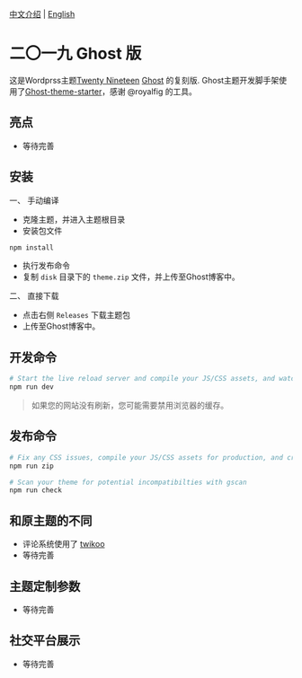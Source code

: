 [中文介绍](https://github.com/rebron1900/twentynineteen-ghost/blob/master/README-ZH.md) | [English](https://github.com/rebron1900/twentynineteen-ghost/blob/master/README.md)


# 二〇一九 Ghost 版

这是Wordprss主题[Twenty Nineteen](https://wordpress.org/themes/twentynineteen/) [Ghost](https://ghost.org) 的复刻版.
Ghost主题开发脚手架使用了[Ghost-theme-starter](https://github.com/royalfig/ghost-theme-starter)，感谢 @royalfig 的工具。

## 亮点

- 等待完善

## 安装

一、 手动编译
- 克隆主题，并进入主题根目录
- 安装包文件

```bash
npm install
```

- 执行发布命令
- 复制 `disk` 目录下的 `theme.zip` 文件，并上传至Ghost博客中。

二、 直接下载
- 点击右侧 `Releases` 下载主题包
- 上传至Ghost博客中。

## 开发命令

```bash
# Start the live reload server and compile your JS/CSS assets, and watch for changes
npm run dev
```
> 如果您的网站没有刷新，您可能需要禁用浏览器的缓存。

## 发布命令
```bash
# Fix any CSS issues, compile your JS/CSS assets for production, and create a ZIP file
npm run zip

# Scan your theme for potential incompatibilties with gscan
npm run check
```

## 和原主题的不同

- 评论系统使用了 [twikoo](https://twikoo.js.org)
- 等待完善


## 主题定制参数
- 等待完善


## 社交平台展示
- 等待完善


